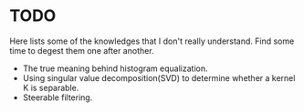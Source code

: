 # TODO

Here lists some of the knowledges that I don't really understand. Find some time to degest them one after another.

+ The true meaning behind histogram equalization.
+ Using singular value decomposition(SVD) to determine whether a kernel K is separable.
+ Steerable filtering.
